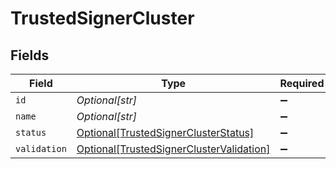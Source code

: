 # TrustedSignerCluster


## Fields

| Field                                                                                             | Type                                                                                              | Required                                                                                          | Description                                                                                       |
| ------------------------------------------------------------------------------------------------- | ------------------------------------------------------------------------------------------------- | ------------------------------------------------------------------------------------------------- | ------------------------------------------------------------------------------------------------- |
| `id`                                                                                              | *Optional[str]*                                                                                   | :heavy_minus_sign:                                                                                | N/A                                                                                               |
| `name`                                                                                            | *Optional[str]*                                                                                   | :heavy_minus_sign:                                                                                | N/A                                                                                               |
| `status`                                                                                          | [Optional[TrustedSignerClusterStatus]](../../models/shared/trustedsignerclusterstatus.md)         | :heavy_minus_sign:                                                                                | N/A                                                                                               |
| `validation`                                                                                      | [Optional[TrustedSignerClusterValidation]](../../models/shared/trustedsignerclustervalidation.md) | :heavy_minus_sign:                                                                                | N/A                                                                                               |